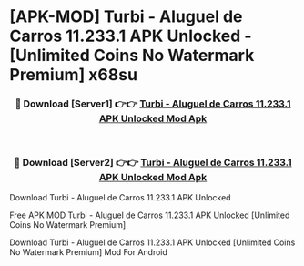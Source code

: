 # [APK-MOD] Turbi - Aluguel de Carros 11.233.1 APK Unlocked - [Unlimited Coins No Watermark Premium] x68su



<div align="center">
<h3>🔴 Download [Server1] 👉👉 <a href="https://momento.my/?title=Turbi_-_Aluguel_de_Carros_11.233.1_APK_Unlocked">Turbi - Aluguel de Carros 11.233.1 APK Unlocked Mod Apk</a></h3><br>

<h3>🔴 Download [Server2] 👉👉 <a href="https://momento.my/?title=Turbi_-_Aluguel_de_Carros_11.233.1_APK_Unlocked">Turbi - Aluguel de Carros 11.233.1 APK Unlocked Mod Apk</a></h3>
</div>



Download Turbi - Aluguel de Carros 11.233.1 APK Unlocked 

Free APK MOD Turbi - Aluguel de Carros 11.233.1 APK Unlocked [Unlimited Coins No Watermark Premium]

Download Turbi - Aluguel de Carros 11.233.1 APK Unlocked [Unlimited Coins No Watermark Premium] Mod For Android
